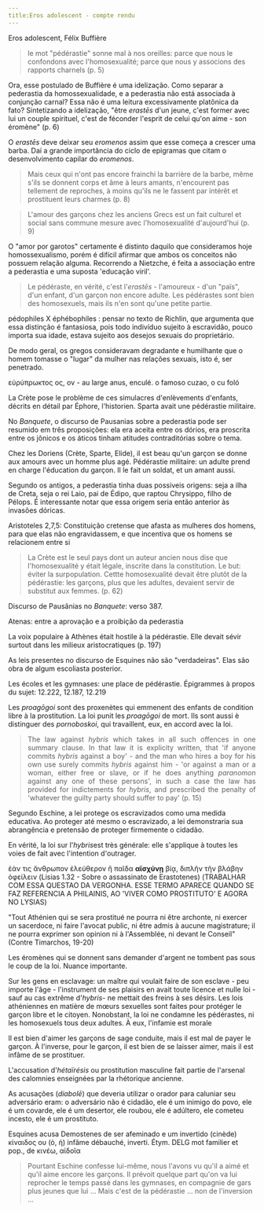 ```yaml
---
title:Eros adolescent - compte rendu
---
```


Eros adolescent, Félix Buffière

> le mot "pédérastie" sonne mal à nos oreilles: parce que nous le confondons avec l'homosexualité; parce que nous y associons des rapports charnels (p. 5)

Ora, esse postulado de Buffière é uma idelização. Como separar a pederastia da homossexualidade, e a pederastia não está associada à conjunção carnal? Essa não é uma leitura excessivamente platônica da fato? Sintetizando a idelização, "être <em>erastēs</em> d'un jeune, c'est former avec lui un couple spirituel, c'est de féconder l'esprit de celui qu'on aime - son éromène" (p. 6)

O <em>erastēs</em> deve deixar seu <em>eromenos</em> assim que esse começa a crescer uma barba. Daí a grande importância do ciclo de epigramas que citam o desenvolvimento capilar do <em>eromenos</em>.

> Mais ceux qui n'ont pas encore frainchi la barrière de la barbe, même s'ils se donnent corps et âme à leurs amants, n'encourent pas tellement de reproches, à moins qu'ils ne le fassent par intérêt et prostituent leurs charmes (p. 8)

> L'amour des garçons chez les anciens Grecs est un fait culturel et social sans commune mesure avec l'homosexualité d'aujourd'hui (p. 9)

O "amor por garotos" certamente é distinto daquilo que consideramos hoje homossexualismo, porém é difícil afirmar que ambos os conceitos não possuem relação alguma. Recorrendo a Nietzche, é feita a associação entre a pederastia e uma suposta 'educação viril'.

> Le pédéraste, en vérité, c'est l'<em>erastēs</em> - l'amoureux - d'un "païs", d'un enfant, d'un garçon non encore adulte. Les pédérastes sont bien des homosexuels, mais ils n'en sont qu'une petite partie.

pédophiles X éphébophiles : pensar no texto de Richlin, que argumenta que essa distinção é fantasiosa, pois todo indivíduo sujeito à escravidão, pouco importa sua idade, estava sujeito aos desejos sexuais do proprietário.

De modo geral, os gregos consideravam degradante e humilhante que o homem tomasse o "lugar" da mulher nas relações sexuais, isto é, ser penetrado.

εὐρύπρωκτος	ος, ον - au large anus, enculé. o famoso cuzao, o cu foló

La Crète pose le problème de ces simulacres d'enlèvements d'enfants, décrits en détail par Éphore, l'historien. Sparta avait une pédérastie militaire.

No <em>Banquete</em>, o discurso de Pausanias sobre a pederastia pode ser resumido em três proposições: ela era aceita entre os dórios, era proscrita entre os jônicos e os áticos tinham atitudes contraditórias sobre o tema.

Chez les Doriens (Crète, Sparte, Elide), il est beau qu'un garçon se donne aux amours avec un homme plus agé.
Pédérastie militaire: un adulte prend en charge l'éducation du garçon. Il le fait un soldat, et un amant aussi.

Segundo os antigos, a pederastia tinha duas possiveis origens: seja a ilha de Creta, seja o rei Laio, pai de Édipo, que raptou Chrysippo, filho de Pélops. É interessante notar que essa origem seria então anterior às invasões dóricas. 

Aristoteles 2,7,5: Constituição cretense que afasta as mulheres dos homens, para que elas não engravidassem, e que incentiva que os homens se relacionem entre si

> La Crète est le seul pays dont un auteur ancien nous dise que l'homosexualité y était légale, inscrite dans la constitution. Le but: éviter la surpopulation. Cettte homosexualité devait être plutôt de la pédérastie: les garçons, plus que les adultes, devaient servir de substitut aux femmes. (p. 62)

Discurso de Pausânias no <em>Banquete</em>: verso 387. 

Atenas: entre a aprovação e a proibição da pederastia

La voix populaire à Athènes était hostile à la pédérastie. Elle devait sévir surtout dans les milieux aristocratiques (p. 197)

As leis presentes no discurso de Esquines não são "verdadeiras". Elas são obra de algum escoliasta posterior.

Les écoles et les gymnases: une place de pédérastie. Épigrammes à propos du sujet: 12.222, 12.187, 12.219

Les <em> proagōgoi</em> sont des proxenètes qui emmenent des enfants de condition libre à la prostitution. La loi punit les <em>proagōgoi</em> de mort. Ils sont aussi è distinguer des <em>pornoboskoi</em>, qui travaillent, eux, en accord avec la loi. 

<blockquote>
<p style="text-align:justify">The law against <em>hybris</em> which takes in all such offences in one summary clause. In that law it is explicity written, that 'if anyone commits <em>hybris</em> against a boy' - and the man who hires a boy for his own use surely commits <em>hybris</em> against him - 'or against a man or a woman, either free or slave, or if he does anything <em>paranomon</em> against any one of these persons', in such a case the law has provided for indictements for <em>hybris</em>, and prescribed the penalty of 'whatever the guilty party should suffer to pay' (p. 15)</p>
</blockquote>

Segundo Eschine, a lei protege os escravizados como uma medida educativa. Ao proteger até mesmo o escravizado, a lei demonstraria sua abrangência e pretensão de proteger firmemente o cidadão.

En vérité, la loi sur l'<em>hybris</em>est très générale: elle s'applique à toutes les voies de fait avec l'intention d'outrager.

ἐάν τις ἄνθρωπον ἐλεύθερον ἤ παῖδα **αἴσχύνῃ** βίᾳ, διπλῆν τῆν βλάβην ὀφείλειν (Lisias 1.32 - Sobre o assassinato de Erastotenes) (TRABALHAR COM ESSA QUESTAO DA VERGONHA. ESSE TERMO APARECE QUANDO SE FAZ REFERENCIA A PHILAINIS, AO 'VIVER COMO PROSTITUTO' E AGORA NO LYSIAS)

"Tout Athénien qui se sera prostitué ne pourra ni être archonte, ni exercer un sacerdoce, ni faire l'avocat public, ni être admis à aucune magistrature; il ne pourra exprimer son opinion ni à l'Assemblée, ni devant le Conseil" (Contre Timarchos, 19-20)

Les éromènes qui se donnent sans demander d'argent ne tombent pas sous le coup de la loi. Nuance importante.

Sur les gens en esclavage: un maître qui voulait faire de son esclave - peu importe l'âge - l'instrument de ses plaisirs en avait toute licence et nulle loi - sauf au cas extrême d'<em>hybris</em>- ne mettait des freins à ses désirs.
Les lois athéniennes en matière de mœurs sexuelles sont faites pour protéger le garçon libre et le citoyen.
Nonobstant, la loi ne condamne les pédérastes, ni les homosexuels tous deux adultes. À eux, l'infamie est morale

Il est bien d'aimer les garçons de sage conduite, mais il est mal de payer le garçon. À l'inverse, pour le garçon, il est bien de se laisser aimer, mais il est infâme de se prostituer.

L'accusation d'<em>hétaïrésis</em> ou prostitution masculine fait partie de l'arsenal des calomnies enseignées par la rhétorique ancienne.

As acusações (<em>diabolē</em>) que deveria utilizar o orador para caluniar seu adversário eram: o adversário não é cidadão, ele é um inimigo do povo, ele é um covarde, ele é um desertor, ele roubou, ele é adúltero, ele cometeu incesto, ele é um prostituto. 

Esquines acusa Demostenes de ser afeminado e um invertido (cinède)
κίναιδος	ου (ὁ, ἡ)
infâme débauché, inverti.
Étym. DELG mot familier et pop., de κινέω, αἰδοῖα

> Pourtant Eschine confesse lui-même, nous l'avons vu qu'il a aimé et qu'il aime encore les garçons. Il prévoit quelque part qu'on va lui reprocher le temps passé dans les gymnases, en compagnie de gars plus jeunes que lui ... Mais c'est de la pédérastie ... non de l'inversion ...
